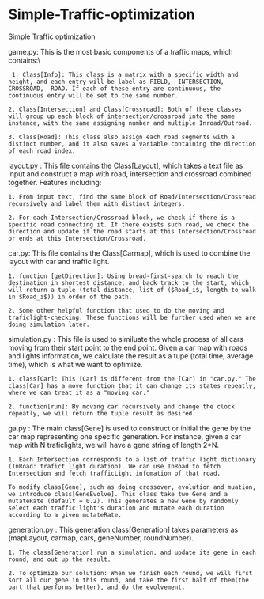 # Simple-Traffic-optimization
Simple Traffic optimization

game.py: This is the most basic components of a traffic maps, which contains:\\

	 1. Class[Info]: This class is a matrix with a specific width and height, and each entry will be label as FIELD,  INTERSECTION, CROSSROAD,  ROAD. If each of these entry are continuous, the continuous entry will be set to the same number.
	
	2. Class[Intersection] and Class[Crossroad]: Both of these classes will group up each block of intersection/crossroad into the same instance, with the same assigning number and multiple Inroad/Outroad.

	3. Class[Road]: This class also assign each road segments with a distinct number, and it also saves a variable containing the direction of each road index. 


layout.py : This file contains the Class[Layout], which takes a text file as input and construct a map with road, intersection and  crossroad combined together. Features including:

	1. From input text, find the same block of Road/Intersection/Crossroad recursively and label them with distinct integers.

	2. For each Intersection/Crossroad block, we check if there is a specific road connecting it. If there exists such road, we check the direction and update if the road starts at this Intersection/Crossroad or ends at this Intersection/Crossroad.

car.py: This file contains the Class[Carmap], which is used to combine the layout with car and traffic light.
	
	1. function [getDirection]: Using bread-first-search to reach the destination in shortest distance, and back track to the start, which will return a tuple (total distance, list of ($Road_i$, length to walk in $Road_i$)) in order of the path.

	2. Some other helpful function that used to do the moving and traficlight-checking. These functions will be further used when we are doing simulation later.

simulation.py : This file is used to similuate the whole process of all cars moving from their start point to the end point. Given a car map with roads and lights information, we calculate the result as a tupe (total time, average time), which is what we want to optimize.

	1. class[Car]: This [Car] is different from the [Car] in "car.py." The class[Car] has a move function that it can change its states repeatly, where we can treat it as a "moving car."

	2. function[run]: By moving car recursively and change the clock repeatly, we will return the tuple result as desired.

ga.py : The main class[Gene] is used to construct or initial the gene by the car map representing one specific generation. For instance, given a car map with N traficlights, we will have a gene string of length 2*N.

	1. Each Intersection corresponds to a list of traffic light dictionary (InRoad: trafict light duration). We can use InRoad to fetch Intersection and fetch trafficLight infomation of that road.
	
	To modify class[Gene], such as doing crossover, evolution and muation, we introduce class[GeneEvolve]. This class take two Gene and a mutateRate (default = 0.2). This generates a new Gene by randomly select each traffic light's duration and mutate each duration according to a given mutateRate.

generation.py : This generation class[Generation] takes parameters as (mapLayout, carmap, cars, geneNumber, roundNumber). 	
	
	1. The class[Generation] run a simulation, and update its gene in each round, and out up the result.

	2. To optimize our solution: When we finish each round, we will first sort all our gene in this round, and take the first half of them(the part that performs better), and do the evolvement.
